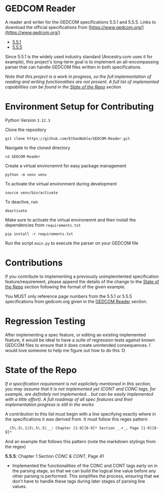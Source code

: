 # GEDCOM Reader

A reader and writer for the GEDCOM specifications 5.5.1 and 5.5.5. Links to download the official specifications from [https://www.gedcom.org/](https://www.gedcom.org/)
- [5.5.1](https://www.gedcom.org/specs/GEDCOM551.zip)
- [5.5.5](https://www.gedcom.org/specs/GEDCOM555.zip)

Since 5.5.1 is the widely used industry standard (Ancestry.com uses it for example), this project's long-term goal is to implement an all-encompassing parser that can handle GEDCOM files written in both specifications.

_Note that this project is a work in progress, so the full implementation of reading and writing functionalities are not present. A full list of implemented capabilities can be found in the [State of the Repo](#state-of-the-repo) section_

# Environment Setup for Contributing
Python Version `3.12.3`

Clone the repository

`git clone https://github.com/EthanNoble/GEDCOM-Reader.git`

Navigate to the cloned directory

`cd GEDCOM-Reader`

Create a virtual environemnt for easy package management

`python -m venv venv`

To activate the virtual environment during development

`source venv/bin/activate`

To deactive, run

`deactivate`

Make sure to activate the virtual environemnt and then install the dependencies from `requirements.txt`

`pip install -r requirements.txt`

Run the script `main.py` to execute the parser on your GEDCOM file

# Contributions

If you contribute to implementing a previously unimplemtented specification feature/requirement, please append the details of the change to the [State of the Repo](#state-of-the-repo) section following the format of the given example.

You MUST only reference page numbers from the 5.5.1 or 5.5.5 specifications from gedcom.org given in the [GEDCOM Reader](#gedcom-reader) section.

# Regression Testing
After implementing a spec feature, or editing an existing implemented feature, it would be ideal to have a suite of regression tests against known GEDCOM files to ensure that it does create unintended consequences. I would love someone to help me figure out how to do this :D

# State of the Repo

_If a specification requirement is not explicitely mentioned in this section, you may assume that it is not implemented yet (CONT and CONC tags, for example, are definitely not implemented... but can be easily implemented with a little effort). A full roadmap of all spec features and their implementation progress is still in the works_

A contribution to this list must begin with a line specifying exactly where in the specifications it was derived from. It must follow this regex pattern

`__(5\.5\.1|5\.5\.5)__: Chapter [1-9][0-9]* Section _.+_, Page [1-9][0-9]*`

And an example that follows this pattern (note the markdown stylings from the regex)

__5.5.5__: Chapter 1 Section _CONC & CONT_, Page 41
- Implemented the functionalities of the CONC and CONT tags early on in the parsing stage, so that we can build the logical line value before any other parsing is performed. This simplifies the process, ensuring that we don't have to handle these tags during later stages of parsing line values.
